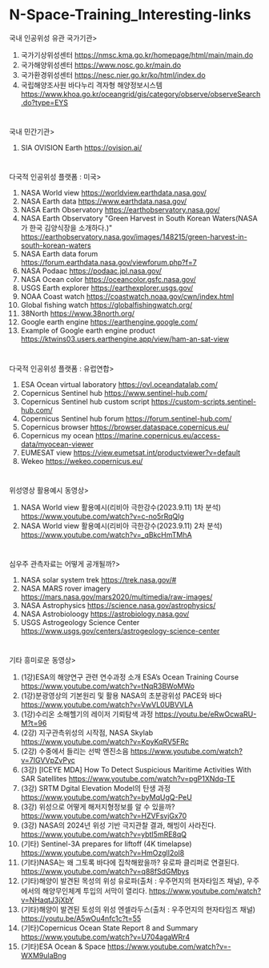 # N-Space-Training_Interesting-links

국내 인공위성 유관 국가기관>
1. 국가기상위성센터  https://nmsc.kma.go.kr/homepage/html/main/main.do
2. 국가해양위성센터  https://www.nosc.go.kr/main.do
3. 국가환경위성센터  https://nesc.nier.go.kr/ko/html/index.do
4. 국립해양조사원 바다누리 격자형 해양정보시스템 https://www.khoa.go.kr/oceangrid/gis/category/observe/observeSearch.do?type=EYS 
#

국내 민간기관>
1. SIA OVISION Earth https://ovision.ai/
#

다국적 인공위성 플랫폼 : 미국>
1. NASA World view  https://worldview.earthdata.nasa.gov/
2. NASA Earth data  https://www.earthdata.nasa.gov/
3. NASA Earth Observatory  https://earthobservatory.nasa.gov/
4. NASA Earth Observatory "Green Harvest in South Korean Waters(NASA가 한국 김양식장을 소개하다.)"    https://earthobservatory.nasa.gov/images/148215/green-harvest-in-south-korean-waters 
5. NASA Earth data forum  https://forum.earthdata.nasa.gov/viewforum.php?f=7
6. NASA Podaac   https://podaac.jpl.nasa.gov/ 
7. NASA Ocean color  https://oceancolor.gsfc.nasa.gov/
8. USGS Earth explorer  https://earthexplorer.usgs.gov/
9. NOAA Coast watch  https://coastwatch.noaa.gov/cwn/index.html
10. Global fishing watch  https://globalfishingwatch.org/
11. 38North  https://www.38north.org/
12. Google earth engine  https://earthengine.google.com/
13. Example of Google earth engine product  https://ktwins03.users.earthengine.app/view/ham-an-sat-view
#

다국적 인공위성 플랫폼 : 유럽연합> 
1. ESA Ocean virtual laboratory   https://ovl.oceandatalab.com/
2. Copernicus Sentinel hub  https://www.sentinel-hub.com/
3. Copernicus Sentinel hub custom script   https://custom-scripts.sentinel-hub.com/
4. Copernicus Sentinel hub forum  https://forum.sentinel-hub.com/
5. Copernicus browser   https://browser.dataspace.copernicus.eu/
6. Copernicus my ocean  https://marine.copernicus.eu/access-data/myocean-viewer
7. EUMESAT view  https://view.eumetsat.int/productviewer?v=default
8. Wekeo  https://wekeo.copernicus.eu/
#
위성영상 활용예시 동영상>
1. NASA World view 활용예시(리비아 극한강수(2023.9.11) 1차 분석)  https://www.youtube.com/watch?v=c-no5rRqQIg
2. NASA World view 활용예시(리비아 극한강수(2023.9.11) 2차 분석)  https://www.youtube.com/watch?v=_qBkcHmTMhA
#
심우주 관측자료는 어떻게 공개될까?>
1. NASA solar system trek  https://trek.nasa.gov/#
2. NASA MARS rover imagery  https://mars.nasa.gov/mars2020/multimedia/raw-images/
3. NASA Astrophysics   https://science.nasa.gov/astrophysics/ 
4. NASA Astrobioloogy  https://astrobiology.nasa.gov/
5. USGS Astrogeology Science Center   https://www.usgs.gov/centers/astrogeology-science-center
#
기타 흥미로운 동영상>
1. (1강)ESA의 해양연구 관련 연수과정 소개 ESA’s Ocean Training Course   https://www.youtube.com/watch?v=tNqR3BWoMWo
2. (1강)분광영상의 기본원리 및 활용 NASA의 초분광위성 PACE와 바다    https://www.youtube.com/watch?v=VwVL0UBVVLA
3. (1강)수리온 소해헬기의 레이저 기뢰탐색 과정 https://youtu.be/eRwOcwaRU-M?t=96
4. (2강) 지구관측위성의 시작점, NASA Skylab   https://www.youtube.com/watch?v=KpyKqRV5FRc
5. (2강) 수중에서 들리는 선박 엔진소음  https://www.youtube.com/watch?v=7IGVVpZvPyc
6. (3강) [ICEYE MDA] How To Detect Suspicious Maritime Activities With SAR Satellites  https://www.youtube.com/watch?v=pgP1XNdq-TE
7. (3강) SRTM Dgital Elevation Model의 탄생 과정   https://www.youtube.com/watch?v=byMqUgQ-PeU
8. (3강) 위성으로 어떻게 해저지형정보를 알 수 있을까?   https://www.youtube.com/watch?v=HZVFsvjGx70
9. (3강) NASA의 2024년 위성 기반 극지관찰 결과, 해빙이 사라진다.   https://www.youtube.com/watch?v=ybtI5mRE8qQ
10. (기타) Sentinel-3A prepares for liftoff (4K timelapse)   https://www.youtube.com/watch?v=HmOzglI2ol8
11. (기타)NASA는 왜 그토록 바다에 집착해왔을까? 유로파 클리퍼로 연결된다.   https://www.youtube.com/watch?v=q88fSdGMbys   
12. (기타)해양이 발견된 목성의 위성 유로파(출처 : 우주먼지의 현자타임즈 채널), 우주에서의 해양무인체계
    투입의 서막이 열리다.    https://www.youtube.com/watch?v=NHaqtJ3jXbY
13. (기타)해양이 발견된 토성의 위성 엔셀라두스(출처 : 우주먼지의 현자타임즈 채널)    https://youtu.be/A5wOu4nfc1c?t=55
14. (기타)Copernicus Ocean State Report 8 and Summary   https://www.youtube.com/watch?v=U704agaWRr4
15. (기타)ESA Ocean & Space  https://www.youtube.com/watch?v=-WXM9ulaBng
#
